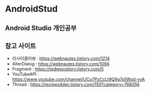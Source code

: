 # AndroidStud 

## Android Studio 개인공부


## 참고 사이트
* 리사이클러뷰 : https://webnautes.tistory.com/1214
* AlterDialog : https://webnautes.tistory.com/1094
* Fragment    : https://tedrepository.tistory.com/5
* YouTubeAPI  : https://www.youtube.com/channel/UCo7PzCcLt9Q9g7p1Wqd-yvA
* Thread      : https://recipes4dev.tistory.com/150?category=768056
